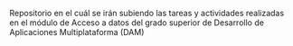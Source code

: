 Repositorio en el cuál se irán subiendo las tareas y actividades realizadas en el módulo de Acceso a datos del grado superior de Desarrollo de Aplicaciones Multiplataforma (DAM)
